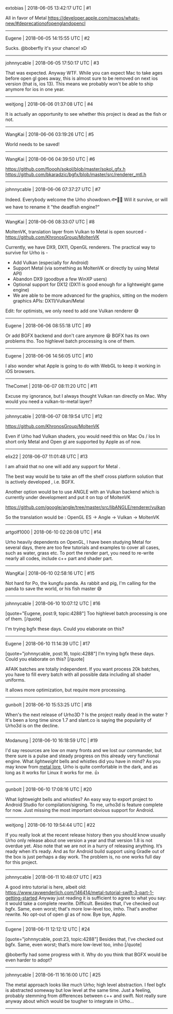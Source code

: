 extobias | 2018-06-05 13:42:17 UTC | #1

All in favor of Metal
https://developer.apple.com/macos/whats-new/#deprecationofopenglandopencl

-------------------------

Eugene | 2018-06-05 14:15:55 UTC | #2

Sucks.
@boberfly it's your chance! xD

-------------------------

johnnycable | 2018-06-05 17:50:17 UTC | #3

That was expected. Anyway WTF. While you can expect Mac to take ages before open gl goes away, this is almost sure to be removed on next ios version (that is, ios 13). This means we probably won't be able to ship anymore for ios in one year.

-------------------------

weitjong | 2018-06-06 01:37:08 UTC | #4

It is actually an opportunity to see whether this project is dead as the fish or not.

-------------------------

WangKai | 2018-06-06 03:19:26 UTC | #5

World needs to be saved!

-------------------------

WangKai | 2018-06-06 04:39:50 UTC | #6

https://github.com/floooh/sokol/blob/master/sokol_gfx.h
https://github.com/bkaradzic/bgfx/blob/master/src/renderer_mtl.h

-------------------------

johnnycable | 2018-06-06 07:37:27 UTC | #7

Indeed. Everybody welcome the Urho showdown.:fish::tropical_fish::blowfish:
Will it survive, or will we have to rename it "the deadfish engine?"

-------------------------

WangKai | 2018-06-06 08:33:07 UTC | #8

MoltenVK, translation layer from Vulkan to Metal is open sourced - 
https://github.com/KhronosGroup/MoltenVK

Currently, we have DX9, DX11, OpenGL renderers.
The practical way to survive for Urho is -
* Add Vulkan (especially for Android)
* Support Metal (via something as MoltenVK or directly by using Metal API)
* Abandon DX9 (goodbye a few WinXP users)
* Optional support for DX12 (DX11 is good enough for a lightweight game engine) 
* We are able to be more advanced for the graphics, sitting on the modern graphics APIs: DX11/Vulkan/Metal

Edit: for optimists, we only need to add one Vulkan renderer :sweat_smile:

-------------------------

Eugene | 2018-06-06 08:55:18 UTC | #9

Or add BGFX backend and don't care anymore :laughing:
BGFX has its own problems tho. Too highlevel batch processing is one of them.

-------------------------

Eugene | 2018-06-06 14:56:05 UTC | #10

I also wonder what Apple is going to do with WebGL to keep it working in iOS browsers.

-------------------------

TheComet | 2018-06-07 08:11:20 UTC | #11

Excuse my ignorance, but I always thought Vulkan ran directly on Mac. Why would you need a vulkan-to-metal layer?

-------------------------

johnnycable | 2018-06-07 08:19:54 UTC | #12

https://github.com/KhronosGroup/MoltenVK

Even if Urho had Vulkan shaders, you would need this on Mac Os / Ios
In short only Metal and Open gl are supported by Apple as of now.

-------------------------

elix22 | 2018-06-07 11:01:48 UTC | #13

I am afraid that no one will add any support for Metal .

The best way  would be to take an off the shelf  cross platform solution that is actively developed , i.e. BGFX.

Another option  would be to use ANGLE with an Vulkan backend which is currently under development  and put it on top of  MoltenVK

https://github.com/google/angle/tree/master/src/libANGLE/renderer/vulkan

So the translation would be :   OpenGL ES -> Angle -> Vulkan -> MoltenVK

-------------------------

artgolf1000 | 2018-06-10 02:26:08 UTC | #14

Urho heavily dependents on OpenGL, I have been studying Metal for several days, there are too few tutorials and examples to cover all cases, such as water, grass etc. To port the render part, you need to re-write nearly all codes, include c++ part and shader part.

-------------------------

WangKai | 2018-06-10 02:58:16 UTC | #15

Not hard for Po, the kungfu panda. As rabbit and pig, I'm calling for the panda to save the world, or his fish master :sweat_smile:

-------------------------

johnnycable | 2018-06-10 10:07:12 UTC | #16

[quote="Eugene, post:9, topic:4288"]
Too highlevel batch processing is one of them.
[/quote]

I'm trying bgfx these days. Could you elaborate on this?

-------------------------

Eugene | 2018-06-10 11:14:39 UTC | #17

[quote="johnnycable, post:16, topic:4288"]
I’m trying bgfx these days. Could you elaborate on this?
[/quote]

AFAIK batches are totally independent.
If you want process 20k batches, you have to fill every batch with all possible data including all shader uniforms.

It allows more optimization, but require more processing.

-------------------------

gunbolt | 2018-06-10 15:53:25 UTC | #18

When's the next release of Urho3D ? Is the project really dead in the water ? It's been a long time since 1.7 and slant.co is saying the popularity of Urho3d is on the decline.

-------------------------

Modanung | 2018-06-10 16:18:59 UTC | #19

I'd say resources are low on many fronts and we lost our commander, but there sure is a pulse and steady progress on this already very functional engine. What _lightweight_ bells and whistles did you have in mind?
As you may know from [metal lore](http://www.mikseri.net/artists/urho.114651.php), Urho is quite comfortable in the dark, and as long as it works for Linux it works for me. :+1:

-------------------------

gunbolt | 2018-06-10 17:08:16 UTC | #20

What lightweight bells and whistles? An easy way to export project to Android Studio for compilation/signing. To me, urho3d is feature complete for now. Just missing the most important obvious support for Android.

-------------------------

weitjong | 2018-06-10 19:54:44 UTC | #22

If you really look at the recent release history then you should know usually Urho only release about one version a year and that version 1.8 is not overdue yet. Also note that we are not in a hurry of releasing anything. It’s ready when it’s ready. And as for Android build support using Gradle out of the box is just perhaps a day work. The problem is, no one works full day for this project.

-------------------------

johnnycable | 2018-06-11 10:48:07 UTC | #23

A good intro tutorial is here, albeit old: https://www.raywenderlich.com/146414/metal-tutorial-swift-3-part-1-getting-started
Anyway just reading it is sufficient to agree to what you say: it would take a complete rewrite. Difficult.
Besides that, I've checked out bgfx. Same, even worst; that's more low-level too, imho. That's another rewrite.
No opt-out of open gl as of now. Bye bye, Apple.

-------------------------

Eugene | 2018-06-11 12:12:12 UTC | #24

[quote="johnnycable, post:23, topic:4288"]
Besides that, I’ve checked out bgfx. Same, even worst; that’s more low-level too, imho
[/quote]

@boberfly had some progress with it.
Why do you think that BGFX would be even harder to adopt?

-------------------------

johnnycable | 2018-06-11 16:16:00 UTC | #25

The metal approach looks like much Urho; high level abstraction. I feel bgfx is abstracted someway but low level at the same time. Just a feeling, probably stemming from differences between c++ and swift.
Not really sure anyway about which would be tougher to integrate in Urho...

-------------------------

